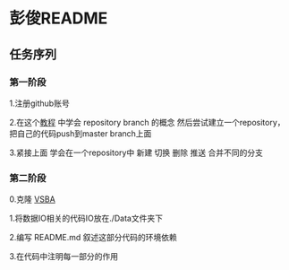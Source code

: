# 彭俊README
## 任务序列

### 第一阶段
1.注册github账号




2.在这个[教程](https://www.runoob.com/w3cnote/git-guide.html)  中学会  repository branch  的概念  然后尝试建立一个repository，把自己的代码push到master branch上面 

3.紧接上面 学会在一个repository中  新建  切换 删除 推送  合并不同的分支

### 第二阶段

0.克隆  [VSBA](https://github.com/OOXXXXOO/VSBA)

1.将数据IO相关的代码IO放在./Data文件夹下

2.编写 README.md 叙述这部分代码的环境依赖 

3.在代码中注明每一部分的作用


